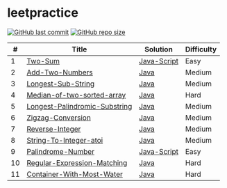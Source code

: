 # leetpractice
[![GitHub last commit](https://img.shields.io/github/last-commit/satya6608/leetpractice)](https://github.com/satya6608/leetpractice/commits/master)
[![GitHub repo size](https://img.shields.io/github/repo-size/satya6608/leetpractice)](https://github.com/satya6608/leetpractice/archive/master.zip)


| # | Title | Solution | Difficulty |
|---| ----- | -------- | ---------- |
| 1 |  [Two-Sum](https://leetcode.com/problems/two-sum) | [Java-Script](https://github.com/Satya6608/leetpractice/blob/main/Js/two-sum.js) | Easy |
| 2 | [Add-Two-Numbers](https://leetcode.com/problems/add-two-numbers) | [Java](https://github.com/satya6608/leetpractice/blob/main/Java_dsa/add-two-numbers.java) | Medium |
| 3 |[Longest-Sub-String](https://leetcode.com/problems/longest-substring-without-repeating-characters) | [Java](https://github.com/satya6608/leetpractice/blob/main/Java_dsa/longest-substring-without-repeating-characters.java) | Medium |
| 4 |[Median-of-two-sorted-array](https://leetcode.com/problems/median-of-two-sorted-array) | [Java](https://github.com/satya6608/leetpractice/blob/main/Java_dsa/median-of-two-sored-array.java) | Hard |
| 5 |[Longest-Palindromic-Substring](https://leetcode.com/problems/longest-palindromic-substring) | [Java](https://github.com/satya6608/leetpractice/blob/main/Java_dsa/longest-palindromic-substring.java) | Medium |
| 6 |[Zigzag-Conversion](https://leetcode.com/problems/zigzag-conversion) | [Java](https://github.com/satya6608/leetpractice/blob/main/Java_dsa/zigzag-conversion.java) | Medium |
| 7 |[Reverse-Integer](https://leetcode.com/problems/reverse-integer) | [Java](https://github.com/satya6608/leetpractice/blob/main/Java_dsa/reverse-integer.java) | Medium |
| 8 |[String-To-Integer-atoi](https://leetcode.com/problems/string-to-integer-atoi) | [Java](https://github.com/Satya6608/leetpractice/blob/main/Java_dsa/string-to-integer-atoi.java) | Medium |
| 9 |[Palindrome-Number](https://leetcode.com/problems/palindrome-number) | [Java-Script](https://github.com/satya6608/leetpractice/blob/main/Js/palindrome-number.js) | Easy |
| 10 |[Regular-Expression-Matching](https://leetcode.com/problems/regular-expression-matching) | [Java](https://github.com/satya6608/leetpractice/blob/main/Java_dsa/regular-expression-matching.java) | Hard |
| 11 |[Container-With-Most-Water](https://leetcode.com/problems/container-with-most-water) | [Java](https://github.com/satya6608/leetpractice/blob/main/Java_dsa/container-with-most-water.java) | Hard |